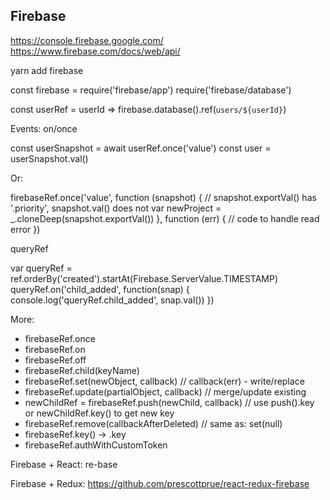 ## Firebase

https://console.firebase.google.com/
https://www.firebase.com/docs/web/api/

yarn add firebase

const firebase = require('firebase/app')
require('firebase/database')

const userRef = userId => firebase.database().ref(`users/${userId}`)

Events: on/once

  const userSnapshot = await userRef.once('value')
  const user = userSnapshot.val()

Or:

  firebaseRef.once('value', function (snapshot) {
    // snapshot.exportVal() has '.priority', snapshot.val() does not
    var newProject = _.cloneDeep(snapshot.exportVal())
  }, function (err) {
    // code to handle read error
  })

queryRef

  var queryRef = ref.orderBy('created').startAt(Firebase.ServerValue.TIMESTAMP)
  queryRef.on('child_added', function(snap) {
    console.log('queryRef.child_added', snap.val())
  })

More:

- firebaseRef.once
- firebaseRef.on
- firebaseRef.off
- firebaseRef.child(keyName)
- firebaseRef.set(newObject, callback) // callback(err) - write/replace
- firebaseRef.update(partialObject, callback) // merge/update existing
- newChildRef = firebaseRef.push(newChild, callback) // use push().key or newChildRef.key() to get new key
- firebaseRef.remove(callbackAfterDeleted) // same as: set(null)
- firebaseRef.key() -> .key
- firebaseRef.authWithCustomToken


Firebase + React: re-base

Firebase + Redux: https://github.com/prescottprue/react-redux-firebase
